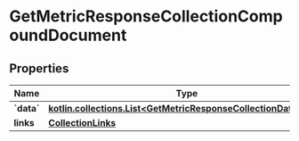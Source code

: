 
# GetMetricResponseCollectionCompoundDocument

## Properties
| Name | Type | Description | Notes |
| ------------ | ------------- | ------------- | ------------- |
| **&#x60;data&#x60;** | [**kotlin.collections.List&lt;GetMetricResponseCollectionDataInner&gt;**](GetMetricResponseCollectionDataInner.md) |  |  |
| **links** | [**CollectionLinks**](CollectionLinks.md) |  |  [optional] |



